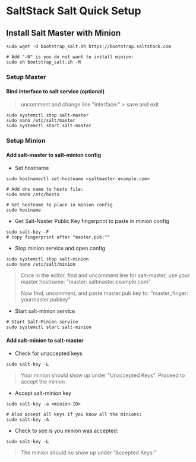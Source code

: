 # SaltStack Salt Quick Setup

## Install Salt Master with Minion
```
sudo wget -O bootstrap_salt.sh https://bootstrap.saltstack.com

# Add "-N" is you do not want to install minion:
sudo sh bootstrap_salt.sh -M
```
### Setup Master
#### Bind interface to salt service (optional)
> uncomment and change line "interface:" > save and exit
```
sudo systemctl stop salt-master
sudo nano /etc/salt/master
sudo systemctl start salt-master
```


### Setup Minion
#### Add salt-master to salt-minion config
 
- Set hostname
 > 
 ```
sudo hostnamectl set-hostname <saltmaster.example.com>

# Add dns name to hosts file:
sudo nano /etc/hosts

# Get hostname to place in minion config
sudo hostname
```
- Get Salt-Naster Public Key fingerprint to paste in minion config
```
sudo salt-key -F
# copy fingerprint after "master.pub:""
```
- Stop minion service and open config
```
sudo systemctl stop salt-minion
sudo nano /etc/salt/minion
```
> Once in the editor, find and uncomment line for salt-master, use your master hostname:
> "master: saltmaster.example.com"
>
>  Now find, uncomment, and paste master.pub key to:
>  "master_finger:  yourmaster.pubkey"

- Start salt-minion service
```
# Start Salt-Minion service
sudo systemctl start salt-minion
```
#### Add salt-minion to salt-master
- Check for unaccepted keys
```
sudo salt-key -L
```
> Your minion should show up under "Unaccepted Keys". Proceed to accept the minion


- Accept salt-minion key
```
sudo salt-key -a <minion-ID>

# Also accept all keys if you know all the minions:
sudo salt-key -A
```
- Check to see is you minion was accepted:
```
sudo salt-key -L
```
> The minion should no show up under "Accepted Keys:"